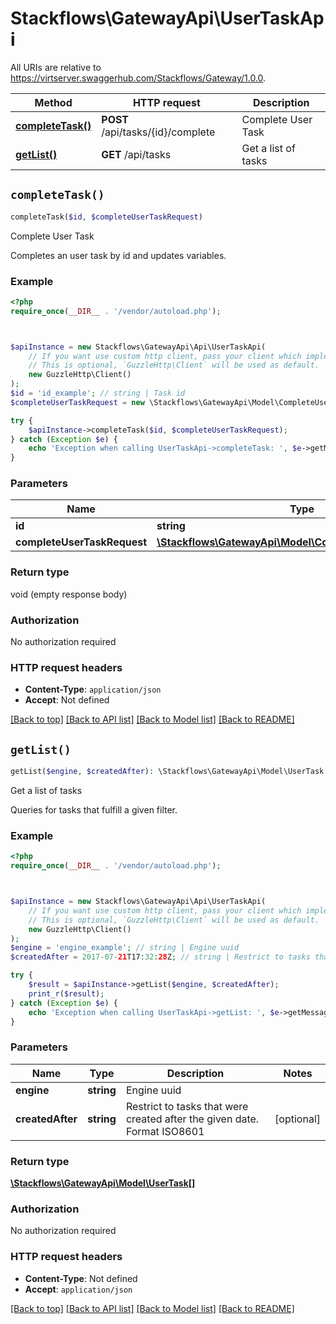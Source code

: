 # Stackflows\GatewayApi\UserTaskApi

All URIs are relative to https://virtserver.swaggerhub.com/Stackflows/Gateway/1.0.0.

Method | HTTP request | Description
------------- | ------------- | -------------
[**completeTask()**](UserTaskApi.md#completeTask) | **POST** /api/tasks/{id}/complete | Complete User Task
[**getList()**](UserTaskApi.md#getList) | **GET** /api/tasks | Get a list of tasks


## `completeTask()`

```php
completeTask($id, $completeUserTaskRequest)
```

Complete User Task

Completes an user task by id and updates variables.

### Example

```php
<?php
require_once(__DIR__ . '/vendor/autoload.php');



$apiInstance = new Stackflows\GatewayApi\Api\UserTaskApi(
    // If you want use custom http client, pass your client which implements `GuzzleHttp\ClientInterface`.
    // This is optional, `GuzzleHttp\Client` will be used as default.
    new GuzzleHttp\Client()
);
$id = 'id_example'; // string | Task id
$completeUserTaskRequest = new \Stackflows\GatewayApi\Model\CompleteUserTaskRequest(); // \Stackflows\GatewayApi\Model\CompleteUserTaskRequest

try {
    $apiInstance->completeTask($id, $completeUserTaskRequest);
} catch (Exception $e) {
    echo 'Exception when calling UserTaskApi->completeTask: ', $e->getMessage(), PHP_EOL;
}
```

### Parameters

Name | Type | Description  | Notes
------------- | ------------- | ------------- | -------------
 **id** | **string**| Task id |
 **completeUserTaskRequest** | [**\Stackflows\GatewayApi\Model\CompleteUserTaskRequest**](../Model/CompleteUserTaskRequest.md)|  |

### Return type

void (empty response body)

### Authorization

No authorization required

### HTTP request headers

- **Content-Type**: `application/json`
- **Accept**: Not defined

[[Back to top]](#) [[Back to API list]](../../README.md#endpoints)
[[Back to Model list]](../../README.md#models)
[[Back to README]](../../README.md)

## `getList()`

```php
getList($engine, $createdAfter): \Stackflows\GatewayApi\Model\UserTask[]
```

Get a list of tasks

Queries for tasks that fulfill a given filter.

### Example

```php
<?php
require_once(__DIR__ . '/vendor/autoload.php');



$apiInstance = new Stackflows\GatewayApi\Api\UserTaskApi(
    // If you want use custom http client, pass your client which implements `GuzzleHttp\ClientInterface`.
    // This is optional, `GuzzleHttp\Client` will be used as default.
    new GuzzleHttp\Client()
);
$engine = 'engine_example'; // string | Engine uuid
$createdAfter = 2017-07-21T17:32:28Z; // string | Restrict to tasks that were created after the given date. Format ISO8601

try {
    $result = $apiInstance->getList($engine, $createdAfter);
    print_r($result);
} catch (Exception $e) {
    echo 'Exception when calling UserTaskApi->getList: ', $e->getMessage(), PHP_EOL;
}
```

### Parameters

Name | Type | Description  | Notes
------------- | ------------- | ------------- | -------------
 **engine** | **string**| Engine uuid |
 **createdAfter** | **string**| Restrict to tasks that were created after the given date. Format ISO8601 | [optional]

### Return type

[**\Stackflows\GatewayApi\Model\UserTask[]**](../Model/UserTask.md)

### Authorization

No authorization required

### HTTP request headers

- **Content-Type**: Not defined
- **Accept**: `application/json`

[[Back to top]](#) [[Back to API list]](../../README.md#endpoints)
[[Back to Model list]](../../README.md#models)
[[Back to README]](../../README.md)
